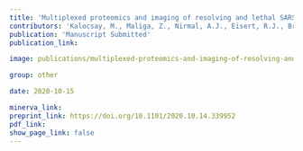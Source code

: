 ```yaml
---
title: 'Multiplexed proteomics and imaging of resolving and lethal SARS-CoV-2 infection in the lung.'
contributors: 'Kalocsay, M., Maliga, Z., Nirmal, A.J., Eisert, R.J., Bradshaw, G.A., Solomon, I. H., Chen, Y-A., Pelletier, R.J., ... Sorger, P.K. (2020).'
publication: 'Manuscript Submitted'
publication_link:

image: publications/multiplexed-proteomics-and-imaging-of-resolving-and-lethal-SARS-CoV-2-infection-in-the-lung.PNG

group: other

date: 2020-10-15

minerva_link:
preprint_link: https://doi.org/10.1101/2020.10.14.339952
pdf_link:
show_page_link: false
---
```

